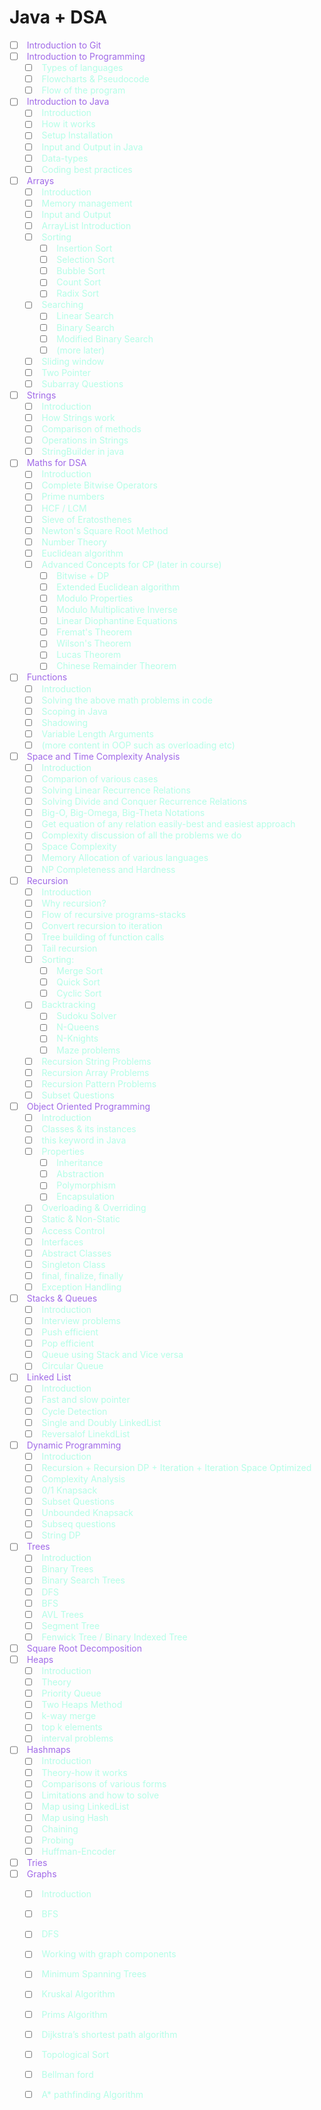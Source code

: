 

# Java + DSA

- [ ] <font color="#A16AE8"> Introduction to Git</font>
- [ ] <font color="#A16AE8"> Introduction to Programming</font>
    - [ ] <font color="#B4FEE7"> Types of languages</font>
    - [ ] <font color="#B4FEE7"> Flowcharts & Pseudocode</font>
    - [ ] <font color="#B4FEE7"> Flow of the program</font>
- [ ] <font color="#A16AE8"> Introduction to Java</font>
    - [ ] <font color="#B4FEE7"> Introduction</font>
    - [ ] <font color="#B4FEE7"> How it works </font>
    - [ ] <font color="#B4FEE7"> Setup Installation</font>
    - [ ] <font color="#B4FEE7"> Input and Output in Java</font>
    - [ ] <font color="#B4FEE7"> Data-types</font>
    - [ ] <font color="#B4FEE7"> Coding best practices</font>
- [ ] <font color="#A16AE8"> Arrays</font>
    - [ ] <font color="#B4FEE7"> Introduction</font>
    - [ ] <font color="#B4FEE7"> Memory management</font>
    - [ ] <font color="#B4FEE7"> Input and Output</font>
    - [ ] <font color="#B4FEE7"> ArrayList Introduction</font>
    - [ ] <font color="#B4FEE7"> Sorting</font>
        - [ ] <font color="#B4FEE7"> Insertion Sort</font>
        - [ ] <font color="#B4FEE7"> Selection Sort</font>
        - [ ] <font color="#B4FEE7"> Bubble Sort</font>
        - [ ] <font color="#B4FEE7"> Count Sort</font>
        - [ ] <font color="#B4FEE7"> Radix Sort</font>
    - [ ] <font color="#B4FEE7"> Searching</font>
        - [ ] <font color="#B4FEE7"> Linear Search </font>
        - [ ] <font color="#B4FEE7"> Binary Search</font>
        - [ ] <font color="#B4FEE7"> Modified Binary Search</font>
        - [ ] <font color="#B4FEE7"> (more later)</font>
    - [ ] <font color="#B4FEE7"> Sliding window</font>
    - [ ] <font color="#B4FEE7"> Two Pointer</font>
    - [ ] <font color="#B4FEE7"> Subarray Questions</font>
- [ ] <font color="#A16AE8"> Strings</font>
    - [ ] <font color="#B4FEE7"> Introduction</font>
    - [ ] <font color="#B4FEE7"> How Strings work</font>
    - [ ] <font color="#B4FEE7"> Comparison of methods</font>
    - [ ] <font color="#B4FEE7"> Operations in Strings</font>
    - [ ] <font color="#B4FEE7"> StringBuilder in java</font>
- [ ] <font color="#A16AE8"> Maths for DSA</font>
    - [ ] <font color="#B4FEE7"> Introduction</font>
    - [ ] <font color="#B4FEE7"> Complete Bitwise Operators</font>
    - [ ] <font color="#B4FEE7"> Prime numbers</font>
    - [ ] <font color="#B4FEE7"> HCF / LCM</font>
    - [ ] <font color="#B4FEE7"> Sieve of Eratosthenes</font>
    - [ ] <font color="#B4FEE7"> Newton's Square Root Method</font>
    - [ ] <font color="#B4FEE7"> Number Theory</font>
    - [ ] <font color="#B4FEE7"> Euclidean algorithm</font>
    - [ ] <font color="#B4FEE7"> Advanced Concepts for CP (later in course)</font>
        - [ ] <font color="#B4FEE7"> Bitwise + DP</font>
        - [ ] <font color="#B4FEE7"> Extended Euclidean algorithm</font>
        - [ ] <font color="#B4FEE7"> Modulo Properties</font>
        - [ ] <font color="#B4FEE7"> Modulo Multiplicative Inverse</font>
        - [ ] <font color="#B4FEE7"> Linear Diophantine Equations</font>
        - [ ] <font color="#B4FEE7"> Fremat's Theorem</font>
        - [ ] <font color="#B4FEE7"> Wilson's Theorem</font>
        - [ ] <font color="#B4FEE7"> Lucas Theorem</font>
        - [ ] <font color="#B4FEE7"> Chinese Remainder Theorem</font>
- [ ] <font color="#A16AE8"> Functions</font>
    - [ ] <font color="#B4FEE7"> Introduction</font>
    - [ ] <font color="#B4FEE7"> Solving the above math problems in code</font>
    - [ ] <font color="#B4FEE7"> Scoping in Java</font>
    - [ ] <font color="#B4FEE7"> Shadowing</font>
    - [ ] <font color="#B4FEE7"> Variable Length Arguments</font>
    - [ ] <font color="#B4FEE7"> (more content in OOP such as overloading etc)</font>
- [ ] <font color="#A16AE8"> Space and Time Complexity Analysis</font>
    - [ ] <font color="#B4FEE7"> Introduction</font>
    - [ ] <font color="#B4FEE7"> Comparion of various cases</font>
    - [ ] <font color="#B4FEE7"> Solving Linear Recurrence Relations</font>
    - [ ] <font color="#B4FEE7"> Solving Divide and Conquer Recurrence Relations</font>
    - [ ] <font color="#B4FEE7"> Big-O, Big-Omega, Big-Theta Notations</font>
    - [ ] <font color="#B4FEE7"> Get equation of any relation easily-best and easiest approach</font>
    - [ ] <font color="#B4FEE7"> Complexity discussion of all the problems we do</font>
    - [ ] <font color="#B4FEE7"> Space Complexity </font>
    - [ ] <font color="#B4FEE7"> Memory Allocation of various languages</font>
    - [ ] <font color="#B4FEE7"> NP Completeness and Hardness</font>
- [ ] <font color="#A16AE8"> Recursion</font>
    - [ ] <font color="#B4FEE7"> Introduction</font>
    - [ ] <font color="#B4FEE7"> Why recursion?</font>
    - [ ] <font color="#B4FEE7"> Flow of recursive programs-stacks</font>
    - [ ] <font color="#B4FEE7"> Convert recursion to iteration</font>
    - [ ] <font color="#B4FEE7"> Tree building of function calls</font>
    - [ ] <font color="#B4FEE7"> Tail recursion</font>
    - [ ] <font color="#B4FEE7"> Sorting:</font>
        - [ ] <font color="#B4FEE7"> Merge Sort</font>
        - [ ] <font color="#B4FEE7"> Quick Sort</font>
        - [ ] <font color="#B4FEE7"> Cyclic Sort</font>
    - [ ] <font color="#B4FEE7"> Backtracking</font>
        - [ ] <font color="#B4FEE7"> Sudoku Solver</font>
        - [ ] <font color="#B4FEE7"> N-Queens</font>
        - [ ] <font color="#B4FEE7"> N-Knights</font>
        - [ ] <font color="#B4FEE7"> Maze problems</font>
    - [ ] <font color="#B4FEE7"> Recursion String Problems</font>
    - [ ] <font color="#B4FEE7"> Recursion Array Problems</font>
    - [ ] <font color="#B4FEE7"> Recursion Pattern Problems</font>
    - [ ] <font color="#B4FEE7"> Subset Questions</font>
- [ ] <font color="#A16AE8"> Object Oriented Programming</font>
    - [ ] <font color="#B4FEE7"> Introduction</font>
    - [ ] <font color="#B4FEE7"> Classes & its instances</font>
    - [ ] <font color="#B4FEE7"> this keyword in Java</font>
    - [ ] <font color="#B4FEE7"> Properties</font>
        - [ ] <font color="#B4FEE7"> Inheritance</font>
        - [ ] <font color="#B4FEE7"> Abstraction</font>
        - [ ] <font color="#B4FEE7"> Polymorphism</font>
        - [ ] <font color="#B4FEE7"> Encapsulation</font>
    - [ ] <font color="#B4FEE7"> Overloading & Overriding</font>
    - [ ] <font color="#B4FEE7"> Static & Non-Static</font>
    - [ ] <font color="#B4FEE7"> Access Control</font>
    - [ ] <font color="#B4FEE7"> Interfaces</font>
    - [ ] <font color="#B4FEE7"> Abstract Classes</font>
    - [ ] <font color="#B4FEE7"> Singleton Class</font>
    - [ ] <font color="#B4FEE7"> final, finalize, finally</font>
    - [ ] <font color="#B4FEE7"> Exception Handling</font>
- [ ] <font color="#A16AE8"> Stacks & Queues</font>
    - [ ] <font color="#B4FEE7"> Introduction</font>
    - [ ] <font color="#B4FEE7"> Interview problems</font>
    - [ ] <font color="#B4FEE7"> Push efficient</font>
    - [ ] <font color="#B4FEE7"> Pop efficient</font>
    - [ ] <font color="#B4FEE7"> Queue using Stack and Vice versa</font>
    - [ ] <font color="#B4FEE7"> Circular Queue</font>
- [ ] <font color="#A16AE8"> Linked List</font>
    - [ ] <font color="#B4FEE7"> Introduction</font>
    - [ ] <font color="#B4FEE7"> Fast and slow pointer</font>
    - [ ] <font color="#B4FEE7"> Cycle Detection</font>
    - [ ] <font color="#B4FEE7"> Single and Doubly LinkedList</font>
    - [ ] <font color="#B4FEE7"> Reversalof LinekdList</font>
- [ ] <font color="#A16AE8"> Dynamic Programming</font>
    - [ ] <font color="#B4FEE7"> Introduction</font>
    - [ ] <font color="#B4FEE7"> Recursion + Recursion DP + Iteration + Iteration Space Optimized</font>
    - [ ] <font color="#B4FEE7"> Complexity Analysis</font>
    - [ ] <font color="#B4FEE7"> 0/1 Knapsack</font>
    - [ ] <font color="#B4FEE7"> Subset Questions</font>
    - [ ] <font color="#B4FEE7"> Unbounded Knapsack</font>
    - [ ] <font color="#B4FEE7"> Subseq questions</font>
    - [ ] <font color="#B4FEE7"> String DP</font>
- [ ] <font color="#A16AE8"> Trees</font>
    - [ ] <font color="#B4FEE7"> Introduction</font>
    - [ ] <font color="#B4FEE7"> Binary Trees</font>
    - [ ] <font color="#B4FEE7"> Binary Search Trees</font>
    - [ ] <font color="#B4FEE7"> DFS</font>
    - [ ] <font color="#B4FEE7"> BFS</font>
    - [ ] <font color="#B4FEE7"> AVL Trees</font>
    - [ ] <font color="#B4FEE7"> Segment Tree</font>
    - [ ] <font color="#B4FEE7"> Fenwick Tree / Binary Indexed Tree</font>
- [ ] <font color="#A16AE8"> Square Root Decomposition</font>
- [ ] <font color="#A16AE8"> Heaps</font>
    - [ ] <font color="#B4FEE7"> Introduction</font>
    - [ ] <font color="#B4FEE7"> Theory</font>
    - [ ] <font color="#B4FEE7"> Priority Queue</font>
    - [ ] <font color="#B4FEE7"> Two Heaps Method</font>
    - [ ] <font color="#B4FEE7"> k-way merge</font>
    - [ ] <font color="#B4FEE7"> top k elements</font>
    - [ ] <font color="#B4FEE7"> interval problems</font>
- [ ] <font color="#A16AE8"> Hashmaps</font>
    - [ ] <font color="#B4FEE7"> Introduction</font>
    - [ ] <font color="#B4FEE7"> Theory-how it works</font>
    - [ ] <font color="#B4FEE7"> Comparisons of various forms</font>
    - [ ] <font color="#B4FEE7"> Limitations and how to solve</font>
    - [ ] <font color="#B4FEE7"> Map using LinkedList</font>
    - [ ] <font color="#B4FEE7"> Map using Hash</font>
    - [ ] <font color="#B4FEE7"> Chaining</font>
    - [ ] <font color="#B4FEE7"> Probing</font>
    - [ ] <font color="#B4FEE7"> Huffman-Encoder</font>
- [ ] <font color="#A16AE8"> Tries</font>
- [ ] <font color="#A16AE8"> Graphs</font>
    - [ ] <font color="#B4FEE7"> Introduction</font>
    - [ ] <font color="#B4FEE7"> BFS</font>
    - [ ] <font color="#B4FEE7"> DFS</font>
    - [ ] <font color="#B4FEE7"> Working with graph components</font>
    - [ ] <font color="#B4FEE7"> Minimum Spanning Trees</font>
    - [ ] <font color="#B4FEE7"> Kruskal Algorithm</font>
    - [ ] <font color="#B4FEE7"> Prims Algorithm</font>
    - [ ] <font color="#B4FEE7"> Dijkstra’s shortest path algorithm</font>
    - [ ] <font color="#B4FEE7"> Topological Sort</font>
    - [ ] <font color="#B4FEE7"> Bellman ford</font>
    - [ ] <font color="#B4FEE7"> A* pathfinding Algorithm</font>
    
    
